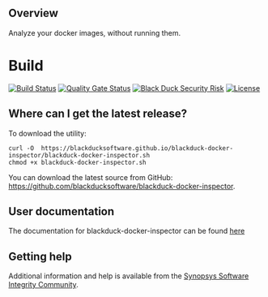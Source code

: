 ## Overview ##
Analyze your docker images, without running them.

# Build #
[![Build Status](https://travis-ci.org/blackducksoftware/blackduck-docker-inspector.svg?branch=master)](https://travis-ci.org/blackducksoftware/blackduck-docker-inspector)
[![Quality Gate Status](https://sonarcloud.io/api/project_badges/measure?project=com.synopsys.integration%3Ablackduck-docker-inspector&metric=alert_status)](https://sonarcloud.io/dashboard?id=com.synopsys.integration%3Ablackduck-docker-inspector)
[![Black Duck Security Risk](https://copilot.blackducksoftware.com/github/repos/blackducksoftware/hub-docker/branches/master/badge-risk.svg)](https://copilot.blackducksoftware.com/github/repos/blackducksoftware/hub-docker/branches/master)
[![License](https://img.shields.io/badge/License-Apache%202.0-blue.svg)](https://opensource.org/licenses/Apache-2.0)

## Where can I get the latest release? ##
To download the utility:
```
curl -O  https://blackducksoftware.github.io/blackduck-docker-inspector/blackduck-docker-inspector.sh
chmod +x blackduck-docker-inspector.sh
```
You can download the latest source from GitHub: https://github.com/blackducksoftware/blackduck-docker-inspector. 

## User documentation ##
The documentation for blackduck-docker-inspector can be found [here](https://synopsys.atlassian.net/wiki/spaces/INTDOCS/pages/187596884/Black+Duck+Docker+Inspector)

## Getting help

Additional information and help is available from the
[Synopsys Software Integrity Community](https://community.synopsys.com/s/).


